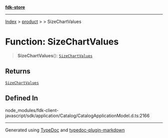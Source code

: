 [**fdk-store**](../../../README.md)
***

[Index](../../../API.md) > [product](../../README.md) > [<internal>](../README.md) > SizeChartValues

# Function: SizeChartValues

> **SizeChartValues**(): [`SizeChartValues`](../type-aliases/type-alias.SizeChartValues.md)

## Returns

[`SizeChartValues`](../type-aliases/type-alias.SizeChartValues.md)

## Defined In

node\_modules/fdk-client-javascript/sdk/application/Catalog/CatalogApplicationModel.d.ts:2166

***
Generated using [TypeDoc](https://typedoc.org/) and [typedoc-plugin-markdown](https://www.npmjs.com/package/typedoc-plugin-markdown)
